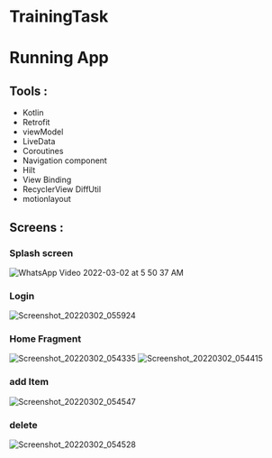 # TrainingTask
# Running App 


## Tools :       
* Kotlin
* Retrofit
* viewModel
* LiveData
* Coroutines
* Navigation component 
* Hilt
* View Binding
* RecyclerView DiffUtil
* motionlayout 



## Screens : 
### Splash screen
![WhatsApp Video 2022-03-02 at 5 50 37 AM](https://user-images.githubusercontent.com/53372814/156292197-f40236e8-bcf4-4fcd-9dce-365294687124.gif)
### Login
![Screenshot_20220302_055924](https://user-images.githubusercontent.com/53372814/156292428-ccef1ca2-b3a3-4872-b6f2-84020a5b58aa.png)
### Home Fragment
![Screenshot_20220302_054335](https://user-images.githubusercontent.com/53372814/156292514-e7d3b987-9ce7-483c-b255-90767ab7a638.png)
![Screenshot_20220302_054415](https://user-images.githubusercontent.com/53372814/156292536-773c2b55-0c5c-4eda-9039-c72e44858027.png)
### add Item 
![Screenshot_20220302_054547](https://user-images.githubusercontent.com/53372814/156292596-696cd8ee-76f1-4133-a556-4999a2835683.png)
### delete 
![Screenshot_20220302_054528](https://user-images.githubusercontent.com/53372814/156292666-5fb63914-db16-4b16-9455-dfa85bfa7946.png)
